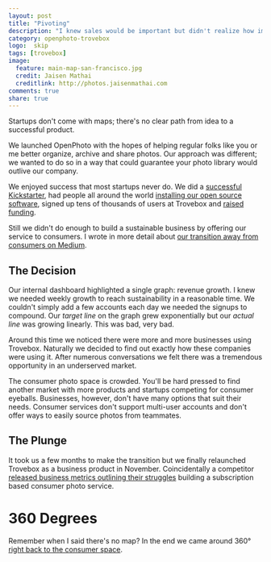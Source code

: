 ```yaml
---
layout: post
title: "Pivoting"
description: "I knew sales would be important but didn't realize how important until I met a good sales person."
category: openphoto-trovebox
logo:  skip
tags: [trovebox]
image:
  feature: main-map-san-francisco.jpg
  credit: Jaisen Mathai
  creditlink: http://photos.jaisenmathai.com
comments: true
share: true
---
```


Startups don't come with maps; there's no clear path from idea to a successful product.

We launched OpenPhoto with the hopes of helping regular folks like you or me better organize, archive and share photos. Our approach was different; we wanted to do so in a way that could guarantee your photo library would outlive our company.

We enjoyed success that most startups never do. We did a [successful Kickstarter](https://www.kickstarter.com/projects/jmathai/openphoto-a-photo-service-for-your-s3-or-dropbox-a), had people all around the world [installing our open source software](https://github.com/photo/frontend), signed up tens of thousands of users at Trovebox and [raised funding](../fundraising/).

Still we didn't do enough to build a sustainable business by offering our service to consumers. I wrote in more detail about [our transition away from consumers on Medium](https://medium.com/@jmathai/hello-2014-goodbye-consumer-photo-internet-service-b1234eaf75b).

## The Decision

Our internal dashboard highlighted a single graph: revenue growth. I knew we needed weekly growth to reach sustainability in a reasonable time. We couldn't simply add a few accounts each day we needed the signups to compound. Our *target line* on the graph grew exponentially but our *actual line* was growing linearly. This was bad, very bad.

Around this time we noticed there were more and more businesses using Trovebox. Naturally we decided to find out exactly how these companies were using it. After numerous conversations we felt there was a tremendous opportunity in an underserved market.

The consumer photo space is crowded. You'll be hard pressed to find another market with more products and startups competing for consumer eyeballs. Businesses, however, don't have many options that suit their needs. Consumer services don't support multi-user accounts and don't offer ways to easily source photos from teammates.

## The Plunge

It took us a few months to make the transition but we finally relaunched Trovebox as a business product in November. Coincidentally a competitor [released business metrics outlining their struggles](https://github.com/everpix/Everpix-Intelligence) building a subscription based consumer photo service.

# 360 Degrees

Remember when I said there's no map? In the end we came around 360&deg; [right back to the consumer space](../promise-land/).
